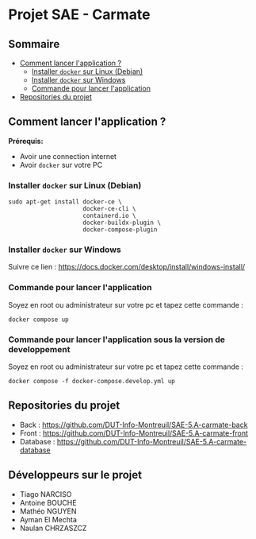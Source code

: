 # Projet SAE - Carmate
## Sommaire 
- [Comment lancer l'application ?](#comment-lancer-lapplication)
    - [Installer `docker` sur Linux (Debian)](#installer-docker-sur-linux-debian)
    - [Installer `docker` sur Windows](#installer-docker-sur-windows)
    - [Commande pour lancer l'application](#commande-pour-lancer-lapplication)
- [Repositories du projet](#repositories-du-projet)

## Comment lancer l'application ?
__Prérequis:__ 
- Avoir une connection internet
- Avoir `docker` sur votre PC

### Installer `docker` sur Linux (Debian)
```
sudo apt-get install docker-ce \
                     docker-ce-cli \
                     containerd.io \
                     docker-buildx-plugin \
                     docker-compose-plugin
```
### Installer `docker` sur Windows
Suivre ce lien : https://docs.docker.com/desktop/install/windows-install/

### Commande pour lancer l'application
Soyez en root ou administrateur sur votre pc et tapez cette commande :
```
docker compose up
```

### Commande pour lancer l'application sous la version de developpement
Soyez en root ou administrateur sur votre pc et tapez cette commande :
```
docker compose -f docker-compose.develop.yml up
```

## Repositories du projet
- Back : https://github.com/DUT-Info-Montreuil/SAE-5.A-carmate-back
- Front : https://github.com/DUT-Info-Montreuil/SAE-5.A-carmate-front
- Database : https://github.com/DUT-Info-Montreuil/SAE-5.A-carmate-database

## Développeurs sur le projet
- Tiago NARCISO
- Antoine BOUCHE
- Mathéo NGUYEN
- Ayman El Mechta
- Naulan CHRZASZCZ
